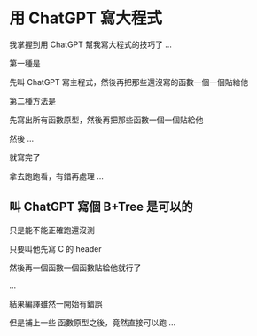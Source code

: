 # 用 ChatGPT 寫大程式

我掌握到用 ChatGPT 幫我寫大程式的技巧了 ...

第一種是

先叫 ChatGPT 寫主程式，然後再把那些還沒寫的函數一個一個貼給他

第二種方法是

先寫出所有函數原型，然後再把那些函數一個一個貼給他

然後 ...

就寫完了

拿去跑跑看，有錯再處理 ...

## 叫 ChatGPT 寫個 B+Tree 是可以的

只是能不能正確跑還沒測

只要叫他先寫 C 的 header 

然後再一個函數一個函數貼給他就行了

...

結果編譯雖然一開始有錯誤

但是補上一些 函數原型之後，竟然直接可以跑 ...
